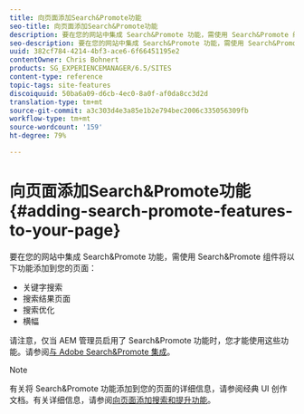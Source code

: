 ```yaml
---
title: 向页面添加Search&Promote功能
seo-title: 向页面添加Search&Promote功能
description: 要在您的网站中集成 Search&Promote 功能，需使用 Search&Promote 组件将关键字搜索、搜索结果页面、搜索优化和横幅功能添加到您的页面
seo-description: 要在您的网站中集成 Search&Promote 功能，需使用 Search&Promote 组件将关键字搜索、搜索结果页面、搜索优化和横幅功能添加到您的页面
uuid: 382cf784-4214-4bf3-ace6-6f66451195e2
contentOwner: Chris Bohnert
products: SG_EXPERIENCEMANAGER/6.5/SITES
content-type: reference
topic-tags: site-features
discoiquuid: 50ba6a09-d6cb-4ec0-8a0f-af0da8cc3d2d
translation-type: tm+mt
source-git-commit: a3c303d4e3a85e1b2e794bec2006c335056309fb
workflow-type: tm+mt
source-wordcount: '159'
ht-degree: 79%

---
```



# 向页面添加Search&amp;Promote功能{#adding-search-promote-features-to-your-page}

要在您的网站中集成 Search&amp;Promote 功能，需使用 Search&amp;Promote 组件将以下功能添加到您的页面：

* 关键字搜索
* 搜索结果页面
* 搜索优化
* 横幅

请注意，仅当 AEM 管理员启用了 Search&amp;Promote 功能时，您才能使用这些功能。请参阅[与 Adobe Search&amp;Promote 集成](/help/sites-administering/search-and-promote.md)。

>[!NOTE]
>
>有关将 Search&amp;Promote 功能添加到您的页面的详细信息，请参阅经典 UI 创作文档。有关详细信息，请参阅[向页面添加搜索和提升功能](/help/sites-classic-ui-authoring/classic-feature-search-promote.md)。


